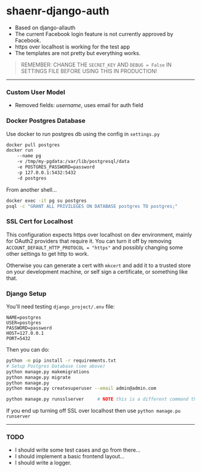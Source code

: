 # shaenr-django-auth
+ Based on django-allauth
+ The current Facebook login feature is not currently approved by Facebook.
+ https over localhost is working for the test app
+ The templates are not pretty but everything works.

> REMEMBER: CHANGE THE `SECRET_KEY` AND `DEBUG = False` IN SETTINGS FILE BEFORE USING THIS IN PRODUCTION!

---

### Custom User Model
+ Removed fields: *username*, uses email for auth field

### Docker Postgres Database
Use docker to run postgres db using the config in `settings.py`

```bash
docker pull postgres
docker run 
    --name pg 
    -v /tmp/my-pgdata:/var/lib/postgresql/data 
    -e POSTGRES_PASSWORD=password 
    -p 127.0.0.1:5432:5432 
    -d postgres
```

From another shell...

```bash
docker exec -it pg su postgres
psql -c "GRANT ALL PRIVILEGES ON DATABASE postgres TO postgres;"
```

### SSL Cert for Localhost
This configuration expects https over localhost on dev environment, mainly for OAuth2 providers that require it. 
You can turn it off by removing `ACCOUNT_DEFAULT_HTTP_PROTOCOL = "https"` and possibly changing some other settings to get http to work.

Otherwise you can generate a cert with `mkcert` and add it to a trusted store on your development machine, or self sign a certificate, or something like that.


### Django Setup

You'll need testing `django_project/.env` file:

```dotenv
NAME=postgres
USER=postgres
PASSWORD=password
HOST=127.0.0.1
PORT=5432
```

Then you can do:

```bash
python -m pip install -r requirements.txt
# Setup Postgres Database (see above)
python manage.py makemigrations
python manage.py migrate
python manage.py
python manage.py createsuperuser --email admin@admin.com

python manage.py runsslserver     # NOTE this is a different command that usual!
```

If you end up turning off SSL over localhost then use `python manage.pu runserver`

---

### TODO

+ I should write some test cases and go from there...
+ I should implement a basic frontend layout...
+ I should write a logger.
